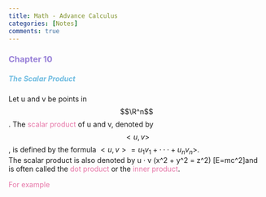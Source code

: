 ```yaml
---
title: Math - Advance Calculus
categories: [Notes]
comments: true
---
```


<style TYPE="text/css">
code.has-jax {font: inherit; font-size: 100%; background: inherit; border: inherit;}
</style>
<script type="text/x-mathjax-config">
MathJax.Hub.Config({
    tex2jax: {
        inlineMath: [['$','$'], ['\\(','\\)']],
        skipTags: ['script', 'noscript', 'style', 'textarea', 'pre'] // removed 'code' entry
    }
});
MathJax.Hub.Queue(function() {
    var all = MathJax.Hub.getAllJax(), i;
    for(i = 0; i < all.length; i += 1) {
        all[i].SourceElement().parentNode.className += ' has-jax';
    }
});
</script>
<script type="text/javascript" src="https://cdnjs.cloudflare.com/ajax/libs/mathjax/2.7.4/MathJax.js?config=TeX-AMS_HTML-full"></script>



### <font color= 977FD7>Chapter 10</font>
##### <font color= 6FBCE1> The Scalar Product</font>
Let u and v be points in $$\R^n$$. The <font color= E675A7>scalar product</font> of u and v, denoted by $$<u,v>$$, is defined by the formula $<u,v> = u_{1}v_{1} + ··· + u_{n}v_{n}>$. <br/>
The scalar product is also denoted by u · v  \(x^2 + y^2 = z^2\) \[E=mc^2\]and is often called the <font color= E675A7>dot product</font> or the <font color= E675A7>inner product</font>.

<font color= E675A7> For example</font>
